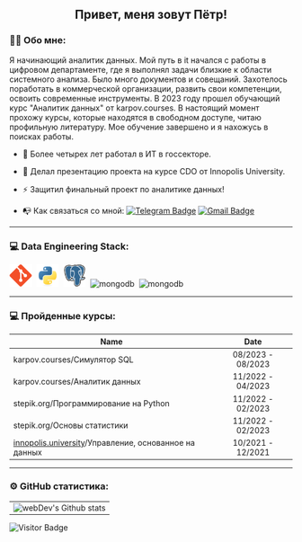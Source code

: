 <h2 align="center">Привет, меня зовут Пётр!</a> 


### :man_technologist: Обо мне:

Я начинающий аналитик данных. Мой путь в it начался с работы в цифровом департаменте, где я выполнял задачи близкие к области системного анализа. Было много документов и совещаний. Захотелось поработать в коммерческой организации, развить свои компетенции, освоить современные инструменты. В 2023 году прошел обучающий курс "Аналитик данных" от karpov.courses. В настоящий момент прохожу курсы, которые находятся в свободном доступе, читаю профильную литературу. Мое обучение завершено и я нахожусь в поисках работы.  

- :construction_worker: Более четырех лет работал в ИТ в госсекторе.

- :information_desk_person: Делал презентацию проекта на курсе CDO от Innopolis University.

- :zap: Защитил финальный проект по аналитике данных!

- :mailbox_with_no_mail: Как связаться со мной: [![Telegram Badge](https://img.shields.io/badge/-petertroitsky-blue?style=flat&logo=Telegram&logoColor=white)](https://t.me/Petr_tr) [![Gmail Badge](https://img.shields.io/badge/-Gmail-red?style=flat&logo=Gmail&logoColor=white)](mailto:petertroitsky@gmail.com)

---

### 💻 Data Engineering Stack:

<div>
  <img src="https://github.com/devicons/devicon/blob/master/icons/git/git-original.svg" title="git" alt="git" width="40" height="40"/>&nbsp
  <img src="https://github.com/devicons/devicon/blob/master/icons/python/python-original.svg" title="python" alt="html5" width="40" height="40"/>&nbsp
  <img src="https://github.com/devicons/devicon/blob/master/icons/postgresql/postgresql-original.svg" title="postgresql" alt="css" width="40" height="40"/>&nbsp
  <img src="https://www.svgrepo.com/show/353380/airflow.svg" title="airflow" alt="mongodb" width="40" height="40"/>&nbsp
  <img src="https://www.svgviewer.dev/static-svgs/14592/tableau-icon.svg" title="tableau" alt="mongodb" width="40" height="40"/>&nbsp
</div> 

---

### 💻 Пройденные курсы:

| Name                                                              | Date              |
| ------------------------------------------------------------------| :---------------: |
| karpov.courses/Симулятор SQL                                      | 08/2023 - 08/2023 |
| karpov.courses/Аналитик данных                                    | 11/2022 - 04/2023 |
| stepik.org/Программирование на Python                             | 11/2022 - 02/2023 |
| stepik.org/Основы статистики                                      | 11/2022 - 02/2023 |
| [innopolis.university](https://edu.innopolis.university/cdo)/Управление, основанное на данных             | 10/2021 - 12/2021 |

---

### ⚙️ GitHub статистика:

<table>
  <tr>
    <td>
      <img align="left" src="http://github-readme-streak-stats.herokuapp.com?user=PeterTroitsky&theme=dark&background=000000" alt="webDev's Github stats" />
    </td>
  </tr>
</table>

![Visitor Badge](https://visitor-badge.laobi.icu/badge?page_id=PeterTroitsky) 
